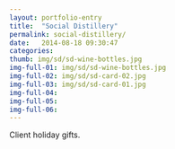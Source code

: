 ```yaml
---
layout: portfolio-entry
title:  "Social Distillery"
permalink: social-distillery/
date:   2014-08-18 09:30:47
categories: 
thumb: img/sd/sd-wine-bottles.jpg
img-full-01: img/sd/sd-wine-bottles.jpg
img-full-02: img/sd/sd-card-02.jpg
img-full-03: img/sd/sd-card-01.jpg
img-full-04:
img-full-05:
img-full-06:
---
```


Client holiday gifts.


[jekyll-gh]: https://github.com/jekyll/jekyll
[jekyll]:    http://jekyllrb.com
